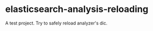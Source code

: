 elasticsearch-analysis-reloading
================================
A test project. Try to safely reload analyzer's dic.
